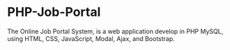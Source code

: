 # PHP-Job-Portal
The Online Job Portal System, is a web application develop in PHP MySQL, using HTML, CSS, JavaScript, Modal, Ajax, and Bootstrap.

